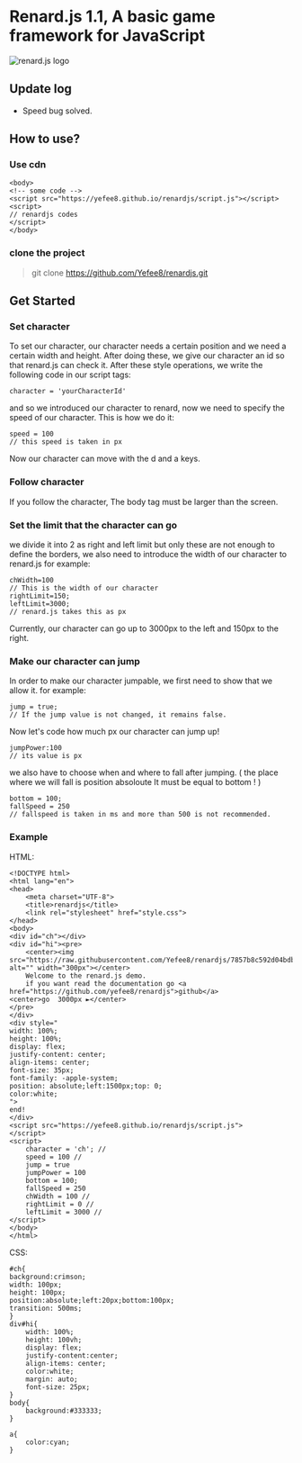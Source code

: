 # Renard.js 1.1, A basic game framework for JavaScript 
![renard.js logo](https://raw.githubusercontent.com/Yefee8/renardjs/9cb3f8ed4b3acff7c2c99937c81e2fe0cb68a856/logos/logo.svg)

## Update log
- Speed bug solved.

## How to use?
### Use cdn
```
<body>
<!-- some code -->
<script src="https://yefee8.github.io/renardjs/script.js"></script>
<script>
// renardjs codes
</script>
</body>
```
### clone the project
> git clone https://github.com/Yefee8/renardjs.git

## Get Started

### Set character
To set our character, our character needs a certain position and we need a certain width and height.
After doing these, we give our character an id so that renard.js can check it.
After these style operations, we write the following code in our script tags:
```
character = 'yourCharacterId'
```
and so we introduced our character to renard, now we need to specify the speed of our character.
This is how we do it:
```
speed = 100
// this speed is taken in px
```
Now our character can move with the d and a keys.
### Follow character
If you follow the character, The body tag must be larger than the screen. 

### Set the limit that the character can go
we divide it into 2 as right and left limit 
but
only these are not enough to define the borders, we also need to introduce the width of our character to renard.js
for example:
```
chWidth=100
// This is the width of our character
rightLimit=150;
leftLimit=3000;
// renard.js takes this as px
```
Currently, our character can go up to 3000px to the left and 150px to the right.

### Make our character can jump
In order to make our character jumpable, we first need to show that we allow it.
for example:
```
jump = true;
// If the jump value is not changed, it remains false.
```
Now let's code how much px our character can jump up!
```
jumpPower:100
// its value is px
```
we also have to choose when and where to fall after jumping.
( the place where we will fall is position absoloute
It must be equal to bottom ! )
```
bottom = 100;
fallSpeed = 250
// fallspeed is taken in ms and more than 500 is not recommended.
```

### Example
HTML:
```
<!DOCTYPE html>
<html lang="en">
<head>
    <meta charset="UTF-8">
    <title>renardjs</title>
    <link rel="stylesheet" href="style.css">
</head>
<body>
<div id="ch"></div>
<div id="hi"><pre>
    <center><img src="https://raw.githubusercontent.com/Yefee8/renardjs/7857b8c592d04bdb29355ae05d5d255b5ec2bac4/logos/logo.svg" alt="" width="300px"></center>
    Welcome to the renard.js demo.
    if you want read the documentation go <a href="https://github.com/yefee8/renardjs">github</a>
<center>go  3000px ►</center>
</pre>
</div>
<div style="
width: 100%;
height: 100%;
display: flex;
justify-content: center;
align-items: center;
font-size: 35px;
font-family: -apple-system;
position: absolute;left:1500px;top: 0;
color:white;
">
end!
</div>
<script src="https://yefee8.github.io/renardjs/script.js">
</script>
<script>
    character = 'ch'; //
    speed = 100 //
    jump = true
    jumpPower = 100
    bottom = 100;
    fallSpeed = 250
    chWidth = 100 //
    rightLimit = 0 //
    leftLimit = 3000 //
</script>
</body>
</html>
```
CSS:
```
#ch{
background:crimson;
width: 100px;
height: 100px;
position:absolute;left:20px;bottom:100px;
transition: 500ms;
}
div#hi{
    width: 100%;
    height: 100vh;
    display: flex;
    justify-content:center;
    align-items: center;
    color:white;
    margin: auto;
    font-size: 25px;
}
body{
    background:#333333;
}

a{
    color:cyan;
}
```
